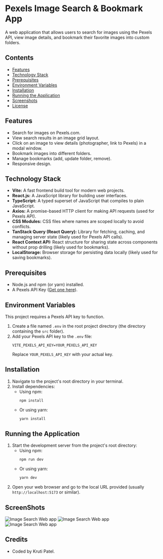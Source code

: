# Pexels Image Search & Bookmark App

A web application that allows users to search for images using the Pexels API, view image details, and bookmark their favorite images into custom folders.

## Contents
* [Features](#Features)
* [Technology Stack](#TechnologyStack)
* [Prerequisites](#Prerequisites)
* [Environment Variables](#EnvironmentVariables)
* [Installation](#Installation)
* [Running the Application](#RunningtheApplication)
* [Screenshots](#ScreenShots)
* [License](#License)

## Features

* Search for images on Pexels.com.
* View search results in an image grid layout.
* Click on an image to view details (photographer, link to Pexels) in a modal window.
* Bookmark images into different folders.
* Manage bookmarks (add, update folder, remove).
* Responsive design.

## Technology Stack

* **Vite:** A fast frontend build tool for modern web projects.
* **React.js:** A JavaScript library for building user interfaces.
* **TypeScript:** A typed superset of JavaScript that compiles to plain JavaScript.
* **Axios:** A promise-based HTTP client for making API requests (used for Pexels API).
* **CSS Modules:** CSS files where names are scoped locally to avoid conflicts.
* **TanStack Query (React Query):** Library for fetching, caching, and managing server state (likely used for Pexels API calls).
* **React Context API:** React structure for sharing state across components without prop drilling (likely used for bookmarks).
* **LocalStorage:** Browser storage for persisting data locally (likely used for saving bookmarks).

## Prerequisites

* Node.js and npm (or yarn) installed.
* A Pexels API Key ([Get one here](https://www.pexels.com/api/)).

## Environment Variables

This project requires a Pexels API key to function.

1.  Create a file named `.env` in the root project directory (the directory containing the `src` folder).
2.  Add your Pexels API key to the `.env` file:
    ```env
    VITE_PEXELS_API_KEY=YOUR_PEXELS_API_KEY
    ```
    Replace `YOUR_PEXELS_API_KEY` with your actual key.

## Installation

1.  Navigate to the project's root directory in your terminal.
2.  Install dependencies:
    * Using npm:
        ```bash
        npm install
        ```
    * Or using yarn:
        ```bash
        yarn install
        ```

## Running the Application

1.  Start the development server from the project's root directory:
    * Using npm:
        ```bash
        npm run dev
        ```
    * Or using yarn:
        ```bash
        yarn dev
        ```
2.  Open your web browser and go to the local URL provided (usually `http://localhost:5173` or similar).

## ScreenShots
![Image Search Web app](/assets/SearchPage.png)
![Image Search Web app](/assets/AddtoFolder-Bookmark.png)
![Image Search Web app](/assets/SavedBookmarks.png)

## Credits
* Coded by Kruti Patel.
